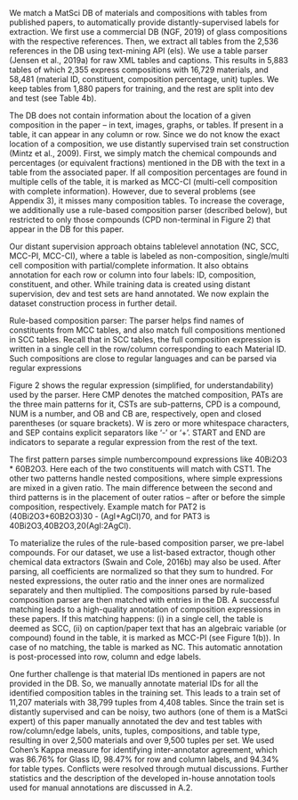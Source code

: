 We match a MatSci DB of materials and compositions with tables from published papers, to automatically provide distantly-supervised labels for
extraction. We first use a commercial DB (NGF,
2019) of glass compositions with the respective
references. Then, we extract all tables from the
2,536 references in the DB using text-mining API
(els). We use a table parser (Jensen et al., 2019a)
for raw XML tables and captions. This results in
5,883 tables of which 2,355 express compositions
with 16,729 materials, and 58,481 (material ID,
constituent, composition percentage, unit) tuples.
We keep tables from 1,880 papers for training, and
the rest are split into dev and test (see Table 4b).


The DB does not contain information about the
location of a given composition in the paper – in
text, images, graphs, or tables. If present in a table, it can appear in any column or row. Since we
do not know the exact location of a composition,
we use distantly supervised train set construction
(Mintz et al., 2009). First, we simply match the
chemical compounds and percentages (or equivalent fractions) mentioned in the DB with the text in
a table from the associated paper. If all composition percentages are found in multiple cells of the
table, it is marked as MCC-CI (multi-cell composition with complete information). However, due to
several problems (see Appendix 3), it misses many
composition tables. To increase the coverage, we
additionally use a rule-based composition parser
(described below), but restricted to only those compounds (CPD non-terminal in Figure 2) that appear
in the DB for this paper.


Our distant supervision approach obtains tablelevel annotation (NC, SCC, MCC-PI, MCC-CI),
where a table is labeled as non-composition, single/multi cell composition with partial/complete
information. It also obtains annotation for each
row or column into four labels: ID, composition,
constituent, and other. While training data is created using distant supervision, dev and test sets
are hand annotated. We now explain the dataset
construction process in further detail.




Rule-based composition parser: The parser
helps find names of constituents from MCC tables, and also match full compositions mentioned
in SCC tables. Recall that in SCC tables, the full
composition expression is written in a single cell in
the row/column corresponding to each Material ID.
Such compositions are close to regular languages
and can be parsed via regular expressions



Figure 2
shows the regular expression
(simplified, for
understandability) used
by the parser.
Here CMP
denotes the matched composition, PATs are the
three main patterns for it, CSTs are sub-patterns,
CPD is a compound, NUM is a number, and
OB and CB are, respectively, open and closed
parentheses (or square brackets). W is zero or
more whitespace characters, and SEP contains
explicit separators like ‘-’ or ‘+’. START and END
are indicators to separate a regular expression from
the rest of the text.




The first pattern parses simple numbercompound expressions like 40Bi2O3 * 60B2O3.
Here each of the two constituents will match with
CST1. The other two patterns handle nested compositions, where simple expressions are mixed in
a given ratio. The main difference between the
second and third patterns is in the placement of
outer ratios – after or before the simple composition, respectively. Example match for PAT2 is
(40Bi2O3+60B2O3)30 - (AgI+AgCl)70, and for
PAT3 is 40Bi2O3,40B2O3,20(AgI:2AgCl).





To materialize the rules of the rule-based composition parser, we pre-label compounds. For our
dataset, we use a list-based extractor, though other
chemical data extractors (Swain and Cole, 2016b)
may also be used. After parsing, all coefficients are
normalized so that they sum to hundred. For nested
expressions, the outer ratio and the inner ones are
normalized separately and then multiplied.
The compositions parsed by rule-based composition parser are then matched with entries in the DB.
A successful matching leads to a high-quality annotation of composition expressions in these papers.
If this matching happens: (i) in a single cell, the
table is deemed as SCC, (ii) on caption/paper text
that has an algebraic variable (or compound) found
in the table, it is marked as MCC-PI (see Figure
1(b)). In case of no matching, the table is marked
as NC. This automatic annotation is post-processed
into row, column and edge labels.



One further challenge is that material IDs mentioned in papers are not provided in the DB. So, we
manually annotate material IDs for all the identified
composition tables in the training set. This leads to
a train set of 11,207 materials with 38,799 tuples
from 4,408 tables. Since the train set is distantly supervised and can be noisy, two authors (one of them
is a MatSci expert) of this paper manually annotated the dev and test tables with row/column/edge
labels, units, tuples, compositions, and table type,
resulting in over 2,500 materials and over 9,500
tuples per set. We used Cohen’s Kappa measure for
identifying inter-annotator agreement, which was
86.76% for Glass ID, 98.47% for row and column
labels, and 94.34% for table types. Conflicts were
resolved through mutual discussions. Further statistics and the description of the developed in-house
annotation tools used for manual annotations are
discussed in A.2.








